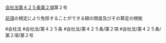 [会社法第４２５条第２項](会社法＿＿＿＿第４２５条第２項)第２号

[前項](会社法＿＿＿＿第４２５条第１項)の規定により免除することができる額の限度及びその算定の根拠


#会社法
#会社法/第４２５条
#会社法/第４２５条/第２項
#会社法/第４２５条/第２項/第２号
